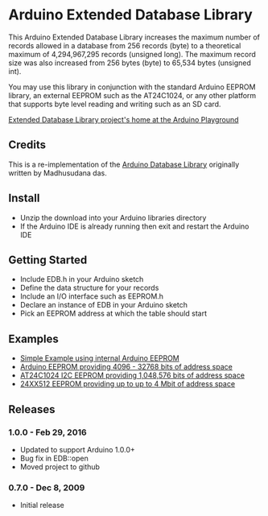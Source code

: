 # Arduino Extended Database Library
This Arduino Extended Database Library increases the maximum number of records allowed in a database from 256 records (byte) to a theoretical maximum of 4,294,967,295 records (unsigned long). The maximum record size was also increased from 256 bytes (byte) to 65,534 bytes (unsigned int).

You may use this library in conjunction with the standard Arduino EEPROM library, an external EEPROM such as the AT24C1024, or any other platform that supports byte level reading and writing such as an SD card.

[Extended Database Library project's home at the Arduino Playground](http://playground.arduino.cc/Code/ExtendedDatabaseLibrary)

## Credits
This is a re-implementation of the [Arduino Database Library](http://playground.arduino.cc/Code/DatabaseLibrary) originally written by Madhusudana das.

## Install
* Unzip the download into your Arduino libraries directory
* If the Arduino IDE is already running then exit and restart the Arduino IDE

## Getting Started
* Include EDB.h in your Arduino sketch
* Define the data structure for your records
* Include an I/O interface such as EEPROM.h
* Declare an instance of EDB in your Arduino sketch
* Pick an EEPROM address at which the table should start

## Examples
* [Simple Example using internal Arduino EEPROM](https://github.com/jwhiddon/arduino-edb/tree/master/examples/EDB_Simple)
* [Arduino EEPROM providing 4096 - 32768 bits of address space](https://github.com/jwhiddon/arduino-edb/tree/master/examples/EDB_Internal_EEPROM)
* [AT24C1024 I2C EEPROM providing 1,048,576 bits of address space](https://github.com/jwhiddon/arduino-edb/tree/master/examples/EDB_AT24C1024)
* [24XX512 EEPROM providing up to up to 4 Mbit of address space](https://github.com/jwhiddon/arduino-edb/tree/master/examples/EDB_24XX512)

## Releases
### 1.0.0 - Feb 29, 2016
* Updated to support Arduino 1.0.0+
* Bug fix in EDB::open
* Moved project to github
### 0.7.0 - Dec 8, 2009
* Initial release
